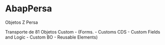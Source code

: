 # AbapPersa
Objetos Z Persa

Transporte de 81 Objetos Custom - (Forms. - Customs CDS - Custom Fields and Logic - Custom BO - Reusable Elements)


